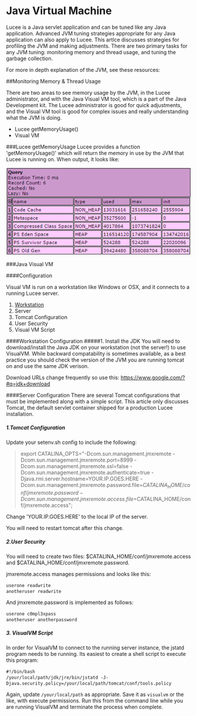 # Java Virtual Machine

Lucee is a Java servlet application and can be tuned like any Java application. Advanced JVM tuning strategies appropriate for any Java application can also apply to Lucee. This artlce discusses strategies for profiling the JVM and making adjustments. There are two primary tasks for any JVM tuning: monitoring memory and thread usage, and tuning the garbage collection.

For more in depth explanation of the JVM, see these resources:


##Monitoring Memory & Thread Usage

There are two areas to see memory usage by the JVM, in the Lucee administrator, and with the Java Visual VM tool, which is a part of the Java Development kit. The Lucee administrator is good for quick adjustments, and the Visual VM tool is good for complex issues and really understanding what the JVM is doing.

* Lucee getMemoryUsage()
* Visual VM

###Lucee getMemoryUsage
Lucee provides a function 'getMemoryUsage()' which will return the memory in use by the JVM that Lucee is running on. When output, it looks like:

![](memory_usage.png)


###Java Visual VM

####Configuration

Visual VM is run on a workstation like Windows or OSX, and it connects to a running Lucee server.

1. [Workstation](#1-workstation)
2. Server
  1. Tomcat Configuration
  2. User Security
  3. Visual VM Script

####Workstation Configuration
#####1. Install the JDK
You will need to download/install the Java JDK on your workstation (not the server!) to use VisualVM. While backward compatability is sometimes available, as a best practice you should check the version of the JVM you are running tomcat on and use the same JDK verison.

Download URLs change frequently so use this: https://www.google.com/?#q=jdk+download

####Server Configuration
There are several Tomcat configurations that must be implemented along with a simple script. This article only discusses Tomcat, the default servlet container shipped for a production Lucee installation.

##### 1.Tomcat Configuration
Update your setenv.sh config to include the following:

>export CATALINA_OPTS="-Dcom.sun.management.jmxremote -Dcom.sun.management.jmxremote.port=8999 -Dcom.sun.management.jmxremote.ssl=false -Dcom.sun.management.jmxremote.authenticate=true -Djava.rmi.server.hostname=YOUR.IP.GOES.HERE -Dcom.sun.management.jmxremote.password.file=$CATALINA_HOME/conf/jmxremote.password -Dcom.sun.management.jmxremote.access.file=$CATALINA_HOME/conf/jmxremote.access";

Change 'YOUR.IP.GOES.HERE' to the local IP of the server.

You will need to restart tomcat after this change.

##### 2.User Security
You will need to create two files: $CATALINA_HOME/conf/jmxremote.access and $CATALINA_HOME/conf/jmxremote.password. 

jmxremote.access manages permissions and looks like this:
```
userone readwrite
anotheruser readwrite
```
And jmxremote.password is implemented as follows:
```
userone c0mpl3xpass
anotheruser anotherpassword
```

##### 3. VisualVM Script
In order for VisualVM to connect to the running server instance, the jstatd program needs to be running. Its easiest to create a shell script to execute this program:
```
#!/bin/bash
/your/local/path/jdk/jre/bin/jstatd -J-Djava.security.policy=/your/local/path/tomcat/conf/tools.policy
```
Again, update `/your/local/path` as appropriate. Save it as `visualvm` or the like, with execute permissions. Run this from the command line while you are running VisualVM and terminate the process when complete.